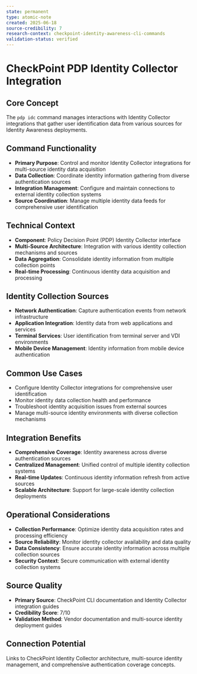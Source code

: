 ```yaml
---
state: permanent
type: atomic-note
created: 2025-06-18
source-credibility: 7
research-context: checkpoint-identity-awareness-cli-commands
validation-status: verified
---
```


# CheckPoint PDP Identity Collector Integration

## Core Concept
The `pdp idc` command manages interactions with Identity Collector integrations that gather user identification data from various sources for Identity Awareness deployments.

## Command Functionality
- **Primary Purpose**: Control and monitor Identity Collector integrations for multi-source identity data acquisition
- **Data Collection**: Coordinate identity information gathering from diverse authentication sources
- **Integration Management**: Configure and maintain connections to external identity collection systems
- **Source Coordination**: Manage multiple identity data feeds for comprehensive user identification

## Technical Context
- **Component**: Policy Decision Point (PDP) Identity Collector interface
- **Multi-Source Architecture**: Integration with various identity collection mechanisms and sources
- **Data Aggregation**: Consolidate identity information from multiple collection points
- **Real-time Processing**: Continuous identity data acquisition and processing

## Identity Collection Sources
- **Network Authentication**: Capture authentication events from network infrastructure
- **Application Integration**: Identity data from web applications and services
- **Terminal Services**: User identification from terminal server and VDI environments
- **Mobile Device Management**: Identity information from mobile device authentication

## Common Use Cases
- Configure Identity Collector integrations for comprehensive user identification
- Monitor identity data collection health and performance
- Troubleshoot identity acquisition issues from external sources
- Manage multi-source identity environments with diverse collection mechanisms

## Integration Benefits
- **Comprehensive Coverage**: Identity awareness across diverse authentication sources
- **Centralized Management**: Unified control of multiple identity collection systems
- **Real-time Updates**: Continuous identity information refresh from active sources
- **Scalable Architecture**: Support for large-scale identity collection deployments

## Operational Considerations
- **Collection Performance**: Optimize identity data acquisition rates and processing efficiency
- **Source Reliability**: Monitor identity collector availability and data quality
- **Data Consistency**: Ensure accurate identity information across multiple collection sources
- **Security Context**: Secure communication with external identity collection systems

## Source Quality
- **Primary Source**: CheckPoint CLI documentation and Identity Collector integration guides
- **Credibility Score**: 7/10
- **Validation Method**: Vendor documentation and multi-source identity deployment guides

## Connection Potential
Links to CheckPoint Identity Collector architecture, multi-source identity management, and comprehensive authentication coverage concepts.